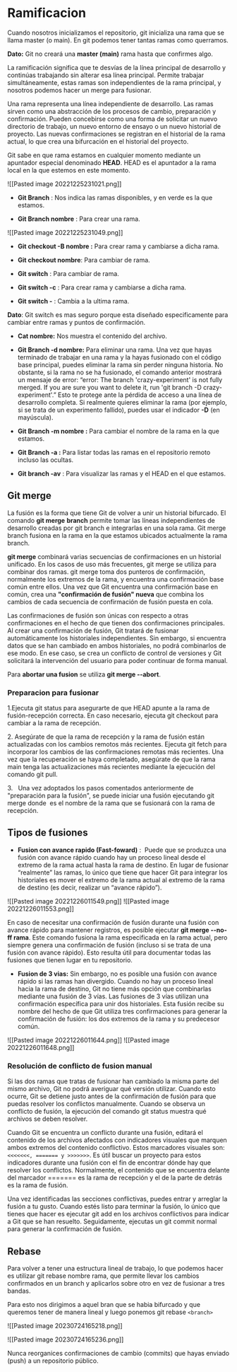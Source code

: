 # Ramificacion

Cuando nosotros inicializamos el repositorio, git inicializa una rama que se llama master (o main). En git podemos tener tantas ramas como querramos.

**Dato:** Git no creará una **master (main)** rama hasta que confirmes algo.

La ramificación significa que te desvías de la línea principal de desarrollo y continúas trabajando sin alterar esa línea principal. Permite trabajar simultáneamente, estas ramas son independientes de la rama principal, y nosotros podemos hacer un merge para fusionar.

Una rama representa una línea independiente de desarrollo. Las ramas sirven como una abstracción de los procesos de cambio, preparación y confirmación. Pueden concebirse como una forma de solicitar un nuevo directorio de trabajo, un nuevo entorno de ensayo o un nuevo historial de proyecto. Las nuevas confirmaciones se registran en el historial de la rama actual, lo que crea una bifurcación en el historial del proyecto.

Git sabe en que rama estamos en cualquier momento mediante un apuntador especial denominado **HEAD**. HEAD es el apuntador a la rama local en la que estemos en este momento.

![[Pasted image 20221225231021.png]]
* **Git Branch** : Nos indica las ramas disponibles, y en verde es la que estamos.

* **Git Branch nombre** : Para crear una rama.

![[Pasted image 20221225231049.png]]
* **Git checkout -B nombre :** Para crear rama y cambiarse a dicha rama.

* **Git checkout nombre**: Para cambiar de rama.

* **Git switch** : Para cambiar de rama.

* **Git switch -c** : Para crear rama y cambiarse a dicha rama.

* **Git switch -** : Cambia a la ultima rama.

**Dato**: Git switch es mas seguro porque esta diseñado especificamente para cambiar entre ramas y puntos de confirmación.

* **Cat nombre:** Nos muestra el contenido del archivo.

* **Git Branch -d nombre:** Para eliminar una rama. Una vez que hayas terminado de trabajar en una rama y la hayas fusionado con el código base principal, puedes eliminar la rama sin perder ninguna historia. No obstante, si la rama no se ha fusionado, el comando anterior mostrará un mensaje de error: “error: The branch 'crazy-experiment' is not fully merged. If you are sure you want to delete it, run 'git branch -D crazy-experiment'.” Esto te protege ante la pérdida de acceso a una línea de desarrollo completa. Si realmente quieres eliminar la rama (por ejemplo, si se trata de un experimento fallido), puedes usar el indicador **-D** (en mayúscula).

* **Git Branch -m nombre :** Para cambiar el nombre de la rama en la que estamos.

* **Git Branch -a :** Para listar todas las ramas en el repositorio remoto incluso las ocultas.

*  **Git branch -av** : Para visualizar las ramas y el HEAD en el que estamos.

## Git merge

La fusión es la forma que tiene Git de volver a unir un historial bifurcado. El comando **git merge** **branch** permite tomar las líneas independientes de desarrollo creadas por git branch e integrarlas en una sola rama. Git merge branch fusiona en la rama en la que estamos ubicados actualmente la rama branch.

**git merge** combinará varias secuencias de confirmaciones en un historial unificado. En los casos de uso más frecuentes, git merge se utiliza para combinar dos ramas. git merge toma dos punteros de confirmación, normalmente los extremos de la rama, y encuentra una confirmación base común entre ellos. Una vez que Git encuentra una confirmación base en común, crea una **"confirmación de fusión" nueva** que combina los cambios de cada secuencia de confirmación de fusión puesta en cola.

Las confirmaciones de fusión son únicas con respecto a otras confirmaciones en el hecho de que tienen dos confirmaciones principales. Al crear una confirmación de fusión, Git tratará de fusionar automáticamente los historiales independientes. Sin embargo, si encuentra datos que se han cambiado en ambos historiales, no podrá combinarlos de ese modo. En ese caso, se crea un conflicto de control de versiones y Git solicitará la intervención del usuario para poder continuar de forma manual.

Para **abortar una fusion** se utiliza **git merge --abort**.

### Preparacion para fusionar

1.Ejecuta git status para asegurarte de que HEAD apunte a la rama de fusión-recepción correcta. En caso necesario, ejecuta git checkout para cambiar a la rama de recepción.

2. Asegúrate de que la rama de recepción y la rama de fusión están actualizadas con los cambios remotos más recientes. Ejecuta git fetch para incorporar los cambios de las confirmaciones remotas más recientes. Una vez que la recuperación se haya completado, asegúrate de que la rama main tenga las actualizaciones más recientes mediante la ejecución del comando git pull.

3.   Una vez adoptados los pasos comentados anteriormente de "preparación para la fusión", se puede iniciar una fusión ejecutando git merge donde  es el nombre de la rama que se fusionará con la rama de recepción.

## Tipos de fusiones

* **Fusion con avance rapido (Fast-foward)** :  Puede que se produzca una fusión con avance rápido cuando hay un proceso lineal desde el extremo de la rama actual hasta la rama de destino. En lugar de fusionar “realmente” las ramas, lo único que tiene que hacer Git para integrar los historiales es mover el extremo de la rama actual al extremo de la rama de destino (es decir, realizar un “avance rápido”).

![[Pasted image 20221226011549.png]]
![[Pasted image 20221226011553.png]]

En caso de necesitar una confirmación de fusión durante una fusión con avance rápido para mantener registros, es posible ejecutar **git merge --no-ff rama**. Este comando fusiona la rama especificada en la rama actual, pero siempre genera una confirmación de fusión (incluso si se trata de una fusión con avance rápido). Esto resulta útil para documentar todas las fusiones que tienen lugar en tu repositorio.

* **Fusion de 3 vias:** Sin embargo, no es posible una fusión con avance rápido si las ramas han divergido. Cuando no hay un proceso lineal hacia la rama de destino, Git no tiene más opción que combinarlas mediante una fusión de 3 vías. Las fusiones de 3 vías utilizan una confirmación específica para unir dos historiales. Esta fusión recibe su nombre del hecho de que Git utiliza tres confirmaciones para generar la confirmación de fusión: los dos extremos de la rama y su predecesor común.

![[Pasted image 20221226011644.png]]
![[Pasted image 20221226011648.png]]


### Resolución de conflicto de fusion manual

Si las dos ramas que tratas de fusionar han cambiado la misma parte del mismo archivo, Git no podrá averiguar qué versión utilizar. Cuando esto ocurre, Git se detiene justo antes de la confirmación de fusión para que puedas resolver los conflictos manualmente. Cuando se observa un conflicto de fusión, la ejecución del comando git status muestra qué archivos se deben resolver.

Cuando Git se encuentra un conflicto durante una fusión, editará el contenido de los archivos afectados con indicadores visuales que marquen ambos extremos del contenido conflictivo. Estos marcadores visuales son: `<<<<<<<, ======= y >>>>>>>`. Es útil buscar un proyecto para estos indicadores durante una fusión con el fin de encontrar dónde hay que resolver los conflictos. Normalmente, el contenido que se encuentra delante del marcador ======= es la rama de recepción y el de la parte de detrás es la rama de fusión.

Una vez identificadas las secciones conflictivas, puedes entrar y arreglar la fusión a tu gusto. Cuando estés listo para terminar la fusión, lo único que tienes que hacer es ejecutar git add en los archivos conflictivos para indicar a Git que se han resuelto. Seguidamente, ejecutas un git commit normal para generar la confirmación de fusión.

## Rebase

Para volver a tener una estructura lineal de trabajo, lo que podemos hacer es utilizar git rebase nombre rama, que permite llevar los cambios confirmados en un branch y aplicarlos sobre otro en vez de fusionar a tres bandas.

Para esto nos dirigimos a aquel bran que se habia bifurcado y que queremos tener de manera lineal y luego ponemos git rebase `<branch>`

![[Pasted image 20230724165218.png]]

![[Pasted image 20230724165236.png]]

Nunca reorganices confirmaciones de cambio (commits) que hayas enviado (push) a un repositorio público.